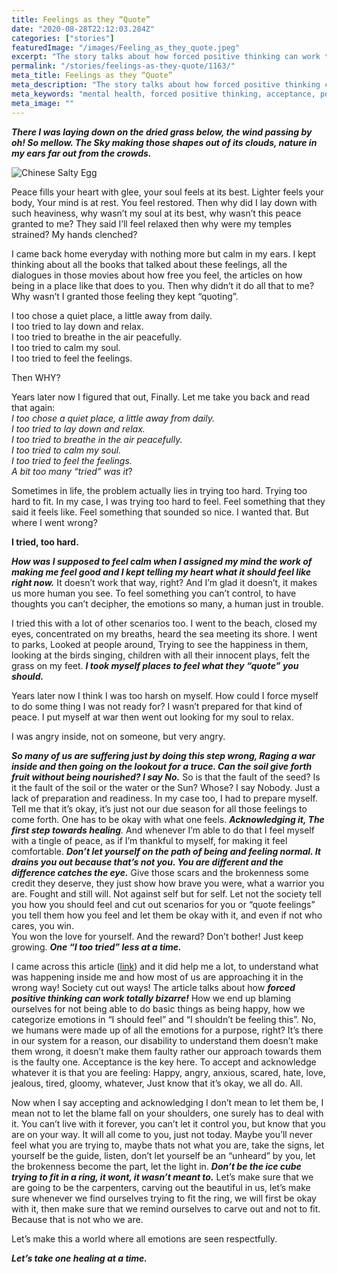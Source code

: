 ```yaml
---
title: Feelings as they “Quote”
date: "2020-08-28T22:12:03.284Z"
categories: ["stories"]
featuredImage: "/images/Feeling_as_they_quote.jpeg"
excerpt: "The story talks about how forced positive thinking can work totally bizarre!  Let’s make this a world where all emotions are seen respectfully. Let’s take one healing at a time."
permalink: "/stories/feelings-as-they-quote/1163/"
meta_title: Feelings as they “Quote”
meta_description: "The story talks about how forced positive thinking can work totally bizarre!  Let’s make this a world where all emotions are seen respectfully. Let’s take one healing at a time."
meta_keywords: "mental health, forced positive thinking, acceptance, positive thinking, dealing with emotions, how to deal with emotions"
meta_image: ""
---
```


_**There I was laying down on the dried grass below, the wind passing by oh! So mellow. The Sky making those shapes out of its clouds, nature in my ears far out from the crowds.**_

![Chinese Salty Egg](https://i.postimg.cc/W4XrpXR9/yannick-pulver-hop-X-jp-Vt-RM-unsplash-1-1.jpg)

Peace fills your heart with glee, your soul feels at its best. Lighter feels your body, Your mind is at rest. You feel restored. Then why did I lay down with such heaviness, why wasn’t my soul at its best, why wasn’t this peace granted to me? They said I’ll feel relaxed then why were my temples strained? My hands clenched?

I came back home everyday with nothing more but calm in my ears. I kept thinking about all the books that talked about these feelings, all the dialogues in those movies about how free you feel, the articles on how being in a place like that does to you. Then why didn’t it do all that to me? Why wasn’t I granted those feeling they kept “quoting”.

I too chose a quiet place, a little away from daily.  
I too tried to lay down and relax.  
I too tried to breathe in the air peacefully.  
I too tried to calm my soul.  
I too tried to feel the feelings.

Then WHY?

Years later now I figured that out, Finally. Let me take you back and read that again:  
_I too chose a quiet place, a little away from daily.  
I too tried to lay down and relax.  
I too tried to breathe in the air peacefully.  
I too tried to calm my soul.  
I too tried to feel the feelings.  
A bit too many “tried” was it_?

Sometimes in life, the problem actually lies in trying too hard. Trying too hard to fit. In my case, I was trying too hard to feel. Feel something that they said it feels like. Feel something that sounded so nice. I wanted that. But where I went wrong?

**I tried, too hard.**

**_How was I supposed to feel calm when I assigned my mind the work of making me feel good and I kept telling my heart what it should feel like right now._** It doesn’t work that way, right? And I’m glad it doesn’t, it makes us more human you see. To feel something you can’t control, to have thoughts you can’t decipher, the emotions so many, a human just in trouble.

I tried this with a lot of other scenarios too. I went to the beach, closed my eyes, concentrated on my breaths, heard the sea meeting its shore. I went to parks, Looked at people around, Trying to see the happiness in them, looking at the birds singing, children with all their innocent plays, felt the grass on my feet. **_I took myself places to feel what they “quote” you should._**

Years later now I think I was too harsh on myself. How could I force myself to do some thing I was not ready for? I wasn’t prepared for that kind of peace. I put myself at war then went out looking for my soul to relax.

I was angry inside, not on someone, but very angry.

_**So many of us are suffering just by doing this step wrong, Raging a war inside and then going on the lookout for a truce. Can the soil give forth fruit without being nourished? I say No.**_ So is that the fault of the seed? Is it the fault of the soil or the water or the Sun? Whose? I say Nobody. Just a lack of preparation and readiness. In my case too, I had to prepare myself. Tell me that it’s okay, it’s just not our due season for all those feelings to come forth. One has to be okay with what one feels. _**Acknowledging it, The first step towards healing**._ And whenever I’m able to do that I feel myself with a tingle of peace, as if I’m thankful to myself, for making it feel comfortable. **_Don’t let yourself on the path of being and feeling normal. It drains you out because that’s not you. You are different and the difference catches the eye._** Give those scars and the brokenness some credit they deserve, they just show how brave you were, what a warrior you are. Fought and still will. Not against self but for self. Let not the society tell you how you should feel and cut out scenarios for you or “quote feelings” you tell them how you feel and let them be okay with it, and even if not who cares, you win.  
You won the love for yourself. And the reward? Don’t bother! Just keep growing. **_One “I too tried” less at a time._**

I came across this article ([link](https://www.washingtonpost.com/news/inspired-life/wp/2016/09/23/forcing-positive-thinking-wont-make-you-happy-says-this-harvard-psychologist/)) and it did help me a lot, to understand what was happening inside me and how most of us are approaching it in the wrong way! Society cut out ways! The article talks about how **_forced positive thinking can work totally bizarre!_** How we end up blaming ourselves for not being able to do basic things as being happy, how we categorize emotions in “I should feel” and “I shouldn’t be feeling this”. No, we humans were made up of all the emotions for a purpose, right? It’s there in our system for a reason, our disability to understand them doesn’t make them wrong, it doesn’t make them faulty rather our approach towards them is the faulty one. Acceptance is the key here. To accept and acknowledge whatever it is that you are feeling: Happy, angry, anxious, scared, hate, love, jealous, tired, gloomy, whatever, Just know that it’s okay, we all do. All.

Now when I say accepting and acknowledging I don’t mean to let them be, I mean not to let the blame fall on your shoulders, one surely has to deal with it. You can’t live with it forever, you can’t let it control you, but know that you are on your way. It will all come to you, just not today. Maybe you’ll never feel what you are trying to, maybe thats not what you are, take the signs, let yourself be the guide, listen, don’t let yourself be an “unheard” by you, let the brokenness become the part, let the light in. **_Don’t be the ice cube trying to fit in a ring, it wont, it wasn’t meant to._** Let’s make sure that we are going to be the carpenters, carving out the beautiful in us, let’s make sure whenever we find ourselves trying to fit the ring, we will first be okay with it, then make sure that we remind ourselves to carve out and not to fit. Because that is not who we are.

Let’s make this a world where all emotions are seen respectfully.

**_Let’s take one healing at a time._**

